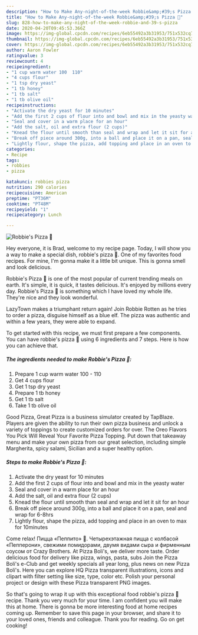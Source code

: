 ```yaml
---
description: "How to Make Any-night-of-the-week Robbie&amp;#39;s Pizza 🍕"
title: "How to Make Any-night-of-the-week Robbie&amp;#39;s Pizza 🍕"
slug: 828-how-to-make-any-night-of-the-week-robbie-and-39-s-pizza
date: 2020-04-20T09:45:53.366Z
image: https://img-global.cpcdn.com/recipes/6eb55492a3b31953/751x532cq70/robbies-pizza-🍕-recipe-main-photo.jpg
thumbnail: https://img-global.cpcdn.com/recipes/6eb55492a3b31953/751x532cq70/robbies-pizza-🍕-recipe-main-photo.jpg
cover: https://img-global.cpcdn.com/recipes/6eb55492a3b31953/751x532cq70/robbies-pizza-🍕-recipe-main-photo.jpg
author: Aaron Fowler
ratingvalue: 3
reviewcount: 4
recipeingredient:
- "1 cup warm water 100  110"
- "4 cups flour"
- "1 tsp dry yeast"
- "1 tb honey"
- "1 tb salt"
- "1 tb olive oil"
recipeinstructions:
- "Activate the dry yeast for 10 minutes"
- "Add the first 2 cups of flour into and bowl and mix in the yeasty water"
- "Seal and cover in a warm place for an hour"
- "Add the salt, oil and extra flour (2 cups)"
- "Knead the flour until smooth than seal and wrap and let it sit for an hour"
- "Break off piece around 300g, into a ball and place it on a pan, seal and wrap for 6-8hrs"
- "Lightly flour, shape the pizza, add topping and place in an oven to max for 10minutes"
categories:
- Recipe
tags:
- robbies
- pizza

katakunci: robbies pizza 
nutrition: 290 calories
recipecuisine: American
preptime: "PT36M"
cooktime: "PT48M"
recipeyield: "1"
recipecategory: Lunch

---
```



![Robbie&#39;s Pizza 🍕](https://img-global.cpcdn.com/recipes/6eb55492a3b31953/751x532cq70/robbies-pizza-🍕-recipe-main-photo.jpg)

Hey everyone, it is Brad, welcome to my recipe page. Today, I will show you a way to make a special dish, robbie&#39;s pizza 🍕. One of my favorites food recipes. For mine, I'm gonna make it a little bit unique. This is gonna smell and look delicious.

Robbie&#39;s Pizza 🍕 is one of the most popular of current trending meals on earth. It's simple, it is quick, it tastes delicious. It's enjoyed by millions every day. Robbie&#39;s Pizza 🍕 is something which I have loved my whole life. They're nice and they look wonderful.

LazyTown makes a triumphant return again! Join Robbie Rotten as he tries to order a pizza, disguise himself as a blue elf. The pizza was authentic and within a few years, they were able to expand.


To get started with this recipe, we must first prepare a few components. You can have robbie&#39;s pizza 🍕 using 6 ingredients and 7 steps. Here is how you can achieve that.

<!--inarticleads1-->

##### The ingredients needed to make Robbie&#39;s Pizza 🍕:

1. Prepare 1 cup warm water 100 - 110
1. Get 4 cups flour
1. Get 1 tsp dry yeast
1. Prepare 1 tb honey
1. Get 1 tb salt
1. Take 1 tb olive oil


Good Pizza, Great Pizza is a business simulator created by TapBlaze. Players are given the ability to run their own pizza business and unlock a variety of toppings to create customized orders for over. The Oreo Flavors You Pick Will Reveal Your Favorite Pizza Topping. Put down that takeaway menu and make your own pizza from our great selection, including simple Margherita, spicy salami, Sicilian and a super healthy option. 

<!--inarticleads2-->

##### Steps to make Robbie&#39;s Pizza 🍕:

1. Activate the dry yeast for 10 minutes
1. Add the first 2 cups of flour into and bowl and mix in the yeasty water
1. Seal and cover in a warm place for an hour
1. Add the salt, oil and extra flour (2 cups)
1. Knead the flour until smooth than seal and wrap and let it sit for an hour
1. Break off piece around 300g, into a ball and place it on a pan, seal and wrap for 6-8hrs
1. Lightly flour, shape the pizza, add topping and place in an oven to max for 10minutes


Come relax! Пицца «Пеппито» 🍕. Четырехэтажная пицца с колбасой «Пепперони», свежими помидорами, двумя видами сыра и фирменным соусом от Crazy Brothers. At Pizza Boli&#39;s, we deliver more taste. Order delicious food for delivery like pizza, wings, pasta, subs Join the Pizza Boli&#39;s e-Club and get weekly specials all year long, plus news on new Pizza Boli&#39;s. Here you can explore HQ Pizza transparent illustrations, icons and clipart with filter setting like size, type, color etc. Polish your personal project or design with these Pizza transparent PNG images. 

So that's going to wrap it up with this exceptional food robbie&#39;s pizza 🍕 recipe. Thank you very much for your time. I am confident you will make this at home. There is gonna be more interesting food at home recipes coming up. Remember to save this page in your browser, and share it to your loved ones, friends and colleague. Thank you for reading. Go on get cooking!
